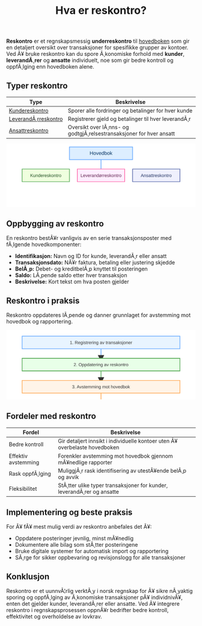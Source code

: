 ﻿---
title: "Hva er reskontro?"
meta_title: "Hva er reskontro?"
meta_description: '**Reskontro** er et regnskapsmessig **underreskontro** til [hovedboken](/blogs/regnskap/hva-er-hovedbok "Hva er Hovedbok i Regnskap? Komplett Guide til Regnskap...'
slug: hva-er-reskontro
type: blog
layout: pages/single
---

**Reskontro** er et regnskapsmessig **underreskontro** til [hovedboken](/blogs/regnskap/hva-er-hovedbok "Hva er Hovedbok i Regnskap? Komplett Guide til RegnskapsfÃ¸ring") som gir en detaljert oversikt over transaksjoner for spesifikke grupper av kontoer. Ved Ã¥ bruke reskontro kan du spore Ã¸konomiske forhold med **kunder**, **leverandÃ¸rer** og **ansatte** individuelt, noe som gir bedre kontroll og oppfÃ¸lging enn hovedboken alene.

## Typer reskontro

| **Type** | **Beskrivelse** |
|---|---|
| [Kundereskontro](/blogs/regnskap/hva-er-kundereskontro "Hva er Kundereskontro? Komplett Guide til Kundeledger og Fordringsstyring") | Sporer alle fordringer og betalinger for hver kunde |
| [LeverandÃ¸rreskontro](/blogs/regnskap/hva-er-leverandorreskontro "Hva er LeverandÃ¸rreskontro? Komplett Guide til LeverandÃ¸rgjeld og BetalingsoppfÃ¸lging") | Registrerer gjeld og betalinger til hver leverandÃ¸r |
| [Ansattreskontro](/blogs/regnskap/hva-er-ansattreskontro "Hva er Ansattreskontro? En Guide til Ansattkontoer i Regnskap") | Oversikt over lÃ¸nns- og godtgjÃ¸relsestransaksjoner for hver ansatt |

![Reskontro Oversikt](reskontro-oversikt.svg)

## Oppbygging av reskontro

En reskontro bestÃ¥r vanligvis av en serie transaksjonsposter med fÃ¸lgende hovedkomponenter:

* **Identifikasjon:** Navn og ID for kunde, leverandÃ¸r eller ansatt
* **Transaksjonsdato:** NÃ¥r faktura, betaling eller justering skjedde
* **BelÃ¸p:** Debet- og kreditbelÃ¸p knyttet til posteringen
* **Saldo:** LÃ¸pende saldo etter hver transaksjon
* **Beskrivelse:** Kort tekst om hva posten gjelder

## Reskontro i praksis

Reskontro oppdateres lÃ¸pende og danner grunnlaget for avstemming mot hovedbok og rapportering.

![Reskontro Flyt](reskontro-flyt.svg)

## Fordeler med reskontro

| **Fordel** | **Beskrivelse** |
|---|---|
| Bedre kontroll | Gir detaljert innsikt i individuelle kontoer uten Ã¥ overbelaste hovedboken |
| Effektiv avstemming | Forenkler avstemming mot hovedbok gjennom mÃ¥nedlige rapporter |
| Rask oppfÃ¸lging | MuliggjÃ¸r rask identifisering av utestÃ¥ende belÃ¸p og avvik |
| Fleksibilitet | StÃ¸tter ulike typer transaksjoner for kunder, leverandÃ¸rer og ansatte |

## Implementering og beste praksis

For Ã¥ fÃ¥ mest mulig verdi av reskontro anbefales det Ã¥:

* Oppdatere posteringer jevnlig, minst mÃ¥nedlig
* Dokumentere alle bilag som stÃ¸tter posteringene
* Bruke digitale systemer for automatisk import og rapportering
* SÃ¸rge for sikker oppbevaring og revisjonslogg for alle transaksjoner

## Konklusjon

Reskontro er et uunnvÃ¦rlig verktÃ¸y i norsk regnskap for Ã¥ sikre nÃ¸yaktig sporing og oppfÃ¸lging av Ã¸konomiske transaksjoner pÃ¥ individnivÃ¥, enten det gjelder kunder, leverandÃ¸rer eller ansatte. Ved Ã¥ integrere reskontro i regnskapsprosessen oppnÃ¥r bedrifter bedre kontroll, effektivitet og overholdelse av lovkrav.






